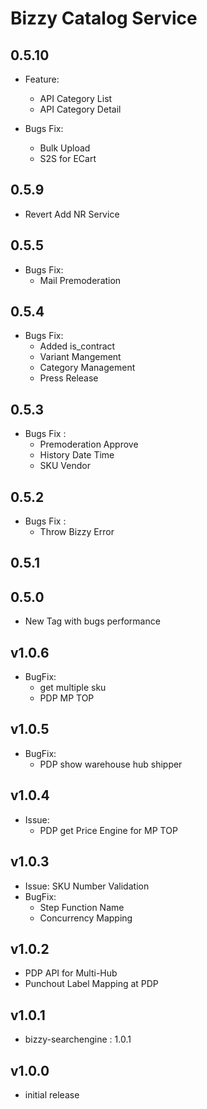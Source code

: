 
# Bizzy Catalog Service  #

## 0.5.10 ##

- Feature:
    - API Category List
    - API Category Detail

- Bugs Fix:
    - Bulk Upload
    - S2S for ECart

## 0.5.9 ##

- Revert Add NR Service

## 0.5.5 ##

- Bugs Fix:
    - Mail Premoderation

## 0.5.4 ##

- Bugs Fix:
    - Added is_contract
    - Variant Mangement
    - Category Management
    - Press Release

## 0.5.3 ##

- Bugs Fix :
    - Premoderation Approve
    - History Date Time
    - SKU Vendor

## 0.5.2 ##

- Bugs Fix :
    - Throw Bizzy Error

## 0.5.1 ##


## 0.5.0 ##

- New Tag with bugs performance

## v1.0.6 ##

- BugFix:
    - get multiple sku
    - PDP MP TOP

## v1.0.5 ##

- BugFix:
    - PDP show warehouse hub shipper

## v1.0.4 ##

- Issue:
    - PDP get Price Engine for MP TOP

## v1.0.3 ##

- Issue: SKU Number Validation
- BugFix:
    - Step Function Name
    - Concurrency Mapping

## v1.0.2 ##

- PDP API for Multi-Hub
- Punchout Label Mapping at PDP


## v1.0.1 ##

- bizzy-searchengine : 1.0.1


## v1.0.0 ##
- initial release
